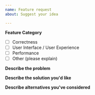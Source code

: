 ```yaml
---
name: Feature request
about: Suggest your idea

---
```


**Feature Category**

- [ ] Correctness
- [ ] User Interface / User Experience
- [ ] Performance
- [ ] Other (please explain)

**Describe the problem**

<!-- A clear and concise description of the problem. -->

**Describe the solution you'd like**

<!-- If you have a solution in mind, please describe it. -->

**Describe alternatives you've considered**

<!-- Suggest any alternative solutions and workarounds (if applicable). -->
